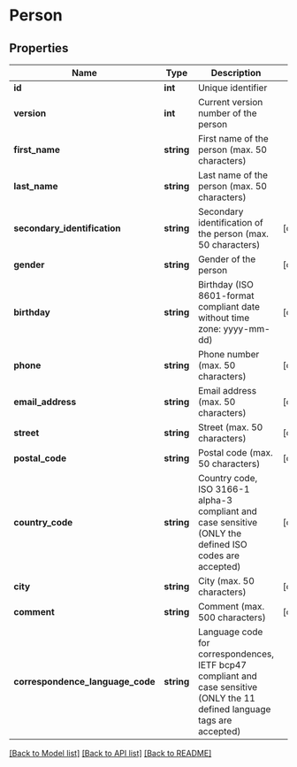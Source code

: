 # Person

## Properties
Name | Type | Description | Notes
------------ | ------------- | ------------- | -------------
**id** | **int** | Unique identifier | 
**version** | **int** | Current version number of the person | 
**first_name** | **string** | First name of the person (max. 50 characters) | 
**last_name** | **string** | Last name of the person (max. 50 characters) | 
**secondary_identification** | **string** | Secondary identification of the person (max. 50 characters) | [optional] 
**gender** | **string** | Gender of the person | [optional] 
**birthday** | **string** | Birthday (ISO 8601-format compliant date without time zone: yyyy-mm-dd) | [optional] 
**phone** | **string** | Phone number (max. 50 characters) | [optional] 
**email_address** | **string** | Email address (max. 50 characters) | [optional] 
**street** | **string** | Street (max. 50 characters) | [optional] 
**postal_code** | **string** | Postal code (max. 50 characters) | [optional] 
**country_code** | **string** | Country code, ISO 3166-1 alpha-3 compliant and case sensitive (ONLY the defined ISO codes are accepted) | [optional] 
**city** | **string** | City (max. 50 characters) | [optional] 
**comment** | **string** | Comment (max. 500 characters) | [optional] 
**correspondence_language_code** | **string** | Language code for correspondences, IETF bcp47 compliant and case sensitive (ONLY the 11 defined language tags are accepted) | 

[[Back to Model list]](../README.md#documentation-for-models) [[Back to API list]](../README.md#documentation-for-api-endpoints) [[Back to README]](../README.md)


